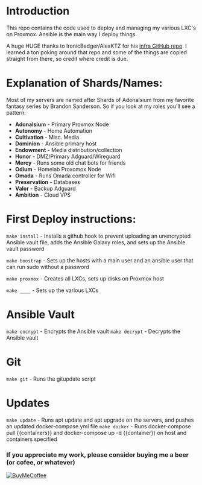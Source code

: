 # Introduction

This repo contains the code used to deploy and managing my various LXC's on Proxmox.  Ansible is the main way I deploy things.

A huge HUGE thanks to IronicBadger/AlexKTZ for his [infra GitHub repo](https://github.com/IronicBadger/infra).  I learned a ton poking around that repo and some of the things are copied straight from there, so credit where credit is due.

# Explanation of Shards/Names:

Most of my servers are named after Shards of Adonalsium from my favorite fantasy series by Brandon Sanderson.  So if you look at my roles you'll see a pattern.

* **Adonalsium** - Primary Proxmox Node
* **Autonomy** - Home Automation
* **Cultivation** - Misc. Media
* **Dominion** - Ansible primary host
* **Endowment** - Media distribution/collection
* **Honor** - DMZ/Primary Adguard/Wireguard
* **Mercy** - Runs some old chat bots for friends
* **Odium** - Homelab Proxomox Node
* **Omada** - Runs Omada controller for Wifi
* **Preservation** - Databases
* **Valor** - Backup Adguard
* **Ambition** - Cloud VPS

# First Deploy instructions:

`make install` - Installs a github hook to prevent uploading an unencrypted Ansible vault file, adds the Ansible Galaxy roles, and sets up the Ansible vault password

`make boostrap` - Sets up the hosts with a main user and an ansible user that can run sudo without a password

`make proxmox` - Creates all LXCs, sets up disks on Proxmox host

`make ____` - Sets up the various LXCs

# Ansible Vault

`make encrypt` - Encrypts the Ansible vault
`make decrypt` - Decrypts the Ansible vault

# Git

`make git` - Runs the gitupdate script

# Updates

`make update` - Runs apt update and apt upgrade on the servers, and pushes an updated docker-compose.yml file
`make docker` - Runs docker-compose pull {{containers}} and docker-compose up -d {{container}} on host and containers specified

### If you appreciate my work, please consider buying me a beer (or cofee, or whatever)
[![BuyMeCoffee][buymecoffee-shield]][buymecoffee-link]

[buymecoffee-link]: https://www.buymeacoffee.com/fuzzymistborn
[buymecoffee-shield]: https://cdn.buymeacoffee.com/buttons/v2/default-blue.png
